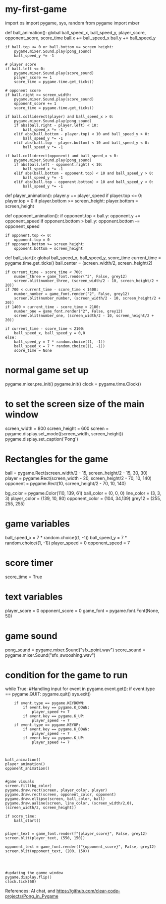 # my-first-game
import os
import pygame, sys, random
from pygame import mixer

def ball_animation():
	global ball_speed_x, ball_speed_y, player_score, opponent_score, score_time
	ball.x += ball_speed_x
	ball.y += ball_speed_y

	if ball.top <= 0 or ball.bottom >= screen_height:
		pygame.mixer.Sound.play(pong_sound)
		ball_speed_y *= -1

	# player score	
	if ball.left <= 0:
		pygame.mixer.Sound.play(score_sound)
		player_score += 1
		score_time = pygame.time.get_ticks()

	# opponent score	
	if ball.right >= screen_width:
		pygame.mixer.Sound.play(score_sound)
		opponent_score += 1
		score_time = pygame.time.get_ticks()

	if ball.colliderect(player) and ball_speed_x > 0:
		pygame.mixer.Sound.play(pong_sound)
		if abs(ball.right - player.left) < 10:
			ball_speed_x *= -1
		elif abs(ball.bottom - player.top) < 10 and ball_speed_y > 0:
			ball_speed_y *= -1
		elif abs(ball.top - player.bottom) < 10 and ball_speed_y < 0:
			ball_speed_y *= -1

	if ball.colliderect(opponent) and ball_speed_x < 0: 
		pygame.mixer.Sound.play(pong_sound)
		if abs(ball.left - opponent.right) < 10:
			ball_speed_x *= -1
		elif abs(ball.bottom - opponent.top) < 10 and ball_speed_y > 0:
			ball_speed_y *= -1
		elif abs(ball.top - opponent.bottom) < 10 and ball_speed_y < 0:
			ball_speed_y *= -1

def player_animation():
	player.y += player_speed
	if player.top <= 0:
		player.top = 0
	if player.bottom >= screen_height:
		player.bottom = screen_height

def opponent_animation():
	if opponent.top < ball.y:
		opponent.y += opponent_speed
	if opponent.bottom > ball.y:
		opponent.bottom -= opponent_speed

	if opponent.top <= 0:
		opponent.top = 0
	if opponent.bottom >= screen_height:
		opponent.bottom = screen_height			
	
def ball_start():
	global ball_speed_x, ball_speed_y, score_time
	current_time = pygame.time.get_ticks()
	ball.center = (screen_width/2, screen_height/2)

	if current_time - score_time < 700:
		number_three = game_font.render("3", False, grey12)
		screen.blit(number_three, (screen_width/2 - 10, screen_height/2 + 20))
	if 700 < current_time - score_time < 1400:
		number_number = game_font.render("2", False, grey12)
		screen.blit(number_number, (screen_width/2 - 10, screen_height/2 + 20))
	if 1400 < current_time - score_time < 2100:
		number_one = game_font.render("2", False, grey12)
		screen.blit(number_one, (screen_width/2 - 10, screen_height/2 + 20))

	if current_time - score_time < 2100:
		ball_speed_x, ball_speed_y = 0,0
	else:
		ball_speed_y = 7 * random.choice((1, -1))
		ball_speed_x = 7 * random.choice((1, -1))
		score_time = None


# normal game set up
pygame.mixer.pre_init()
pygame.init()
clock = pygame.time.Clock()

# to set the screen size of the main window
screen_width = 800
screen_height = 600
screen = pygame.display.set_mode((screen_width, screen_height))
pygame.display.set_caption('Pong')

# Rectangles for the game

ball = pygame.Rect(screen_width/2 - 15, screen_height/2 - 15, 30, 30)
player = pygame.Rect(screen_width - 20, screen_height/2 - 70, 10, 140)
opponent = pygame.Rect(10, screen_height/2 - 70, 10, 140)



bg_color = pygame.Color(110, 139, 61)
ball_color = (0, 0, 0)
line_color = (3, 3, 3)
player_color = (139, 10, 80)
opponent_color = (104, 34,139)
grey12 = (255, 255, 255)

# game variables
ball_speed_x = 7 * random.choice((1, -1))
ball_speed_y = 7 * random.choice((1, -1))
player_speed = 0
opponent_speed = 7

# score timer
score_time = True


# text variables
player_score = 0
opponent_score = 0
game_font = pygame.font.Font(None, 50)

# game sound
pong_sound = pygame.mixer.Sound("sfx_point.wav")
score_sound = pygame.mixer.Sound("sfx_swooshing.wav")

# condition for the game to run

while True:
	#Handling input
	for event in pygame.event.get():
		if event.type == pygame.QUIT:
			pygame.quit()
			sys.exit()

		if event.type == pygame.KEYDOWN:
			if event.key == pygame.K_DOWN:
				player_speed += 7
			if event.key == pygame.K_UP:
				player_speed -= 7
		if event.type == pygame.KEYUP:
			if event.key == pygame.K_DOWN:
				player_speed -= 7
			if event.key == pygame.K_UP:
				player_speed += 7

					

	ball_animation()
	player_animation()
	opponent_animation()
	
	
	#game visuals
	screen.fill(bg_color)
	pygame.draw.rect(screen, player_color, player)
	pygame.draw.rect(screen, opponent_color, opponent)
	pygame.draw.ellipse(screen, ball_color, ball)
	pygame.draw.aaline(screen, line_color, (screen_width/2,0), (screen_width/2, screen_height))

	if score_time:
		ball_start()


	player_text = game_font.render(f"{player_score}", False, grey12)
	screen.blit(player_text, (550, 150))

	opponent_text = game_font.render(f"{opponent_score}", False, grey12)
	screen.blit(opponent_text, (200, 150))




	#updating the gamme window
	pygame.display.flip()
	clock.tick(60)

 References:  AI chat, and  https://github.com/clear-code-projects/Pong_in_Pygame
